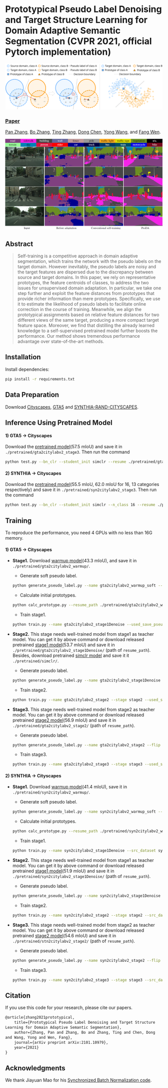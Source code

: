 # Prototypical Pseudo Label Denoising and Target Structure Learning for Domain Adaptive Semantic Segmentation (CVPR 2021, official Pytorch implementation)
![Teaser](docs/diagram.png)
### [Paper](https://arxiv.org/abs/2101.10979)
<!-- <br> -->
[Pan Zhang](https://panzhang0212.github.io/),  [Bo Zhang](https://bo-zhang.me/), [Ting Zhang](https://www.microsoft.com/en-us/research/people/tinzhan/), [Dong Chen](https://www.microsoft.com/en-us/research/people/doch/),  [Yong Wang](https://auto.ustc.edu.cn/en/teacher-detail.php?i=19), and [Fang Wen](https://www.microsoft.com/en-us/research/people/fangwen/).
<!-- <br> -->

![Compare](docs/compare.png)

## Abstract
>Self-training is a competitive approach in domain adaptive segmentation, which trains the network with the pseudo labels on the target domain. However inevitably, the pseudo
labels are noisy and the target features are dispersed due to the discrepancy between source and target domains. In this
paper, we rely on representative prototypes, the feature centroids of classes, to address the two issues for unsupervised
domain adaptation. In particular, we take one step further and exploit the feature distances from prototypes that provide
richer information than mere prototypes. Specifically, we use it to estimate the likelihood of pseudo labels to facilitate
online correction in the course of training. Meanwhile, we align the prototypical assignments based on relative feature
distances for two different views of the same target, producing a more compact target feature space. Moreover,
we find that distilling the already learned knowledge to a self-supervised pretrained model further boosts the performance.
Our method shows tremendous performance advantage over state-of-the-art methods.

## Installation
Install dependencies:
```bash
pip install -r requirements.txt
```

## Data Preparation 
Download [Cityscapes](https://www.cityscapes-dataset.com/), [GTA5](https://download.visinf.tu-darmstadt.de/data/from_games/) and [SYNTHIA-RAND-CITYSCAPES](http://synthia-dataset.net/downloads/).

## Inference Using Pretrained Model

#### 1) GTA5 -> Cityscapes
Download the [pretrained model](https://drive.google.com/file/d/1MTtbLKtqhNI1Ec6GGfBLnqQP2u9igKWn/view?usp=sharing)(57.5 mIoU) and save it in `./pretrained/gta2citylabv2_stage3`. Then run the command 
```bash
python test.py --bn_clr --student_init simclr --resume ./pretrained/gta2citylabv2_stage3/from_gta5_to_cityscapes_on_deeplabv2_best_model.pkl
```

#### 2) SYNTHIA -> Cityscapes
Download the [pretrained model](https://drive.google.com/file/d/1oiGPe6c4WfYi-5pYaejOa6L4WA98Ds63/view?usp=sharing)(55.5 mIoU, 62.0 mIoU for 16, 13 categories respectively) and save it in `./pretrained/syn2citylabv2_stage3`. Then run the command 
```bash
python test.py --bn_clr --student_init simclr --n_class 16 --resume ./pretrained/syn2citylabv2_stage3/from_synthia_to_cityscapes_on_deeplabv2_best_model.pkl
```

## Training
To reproduce the performance, you need 4 GPUs with no less than 16G memory.
#### 1) GTA5 -> Cityscapes
- **Stage1.** Download [warmup model](https://drive.google.com/file/d/1X7AyDtm4DC2WET-xX2b39x8aSkrD266f/view?usp=sharing)(43.3 mIoU), and save it in `./pretrained/gta2citylabv2_warmup/`.
    * Generate soft pseudo label.
    ```bash
    python generate_pseudo_label.py --name gta2citylabv2_warmup_soft --soft --resume_path ./pretrained/gta2citylabv2_warmup/from_gta5_to_cityscapes_on_deeplabv2_best_model.pkl --no_droplast 
    ```
    * Calculate initial prototypes.
    ```bash
    python calc_prototype.py --resume_path ./pretrained/gta2citylabv2_warmup/from_gta5_to_cityscapes_on_deeplabv2_best_model.pkl
    ```
    * Train stage1.
    ```bash
    python train.py --name gta2citylabv2_stage1Denoise --used_save_pseudo --ema --proto_rectify --moving_prototype --path_soft Pseudo/gta2citylabv2_warmup_soft --resume_path ./pretrained/gta2citylabv2_warmup/from_gta5_to_cityscapes_on_deeplabv2_best_model.pkl --proto_consistW 10 --rce --regular_w 0.1
    ```

- **Stage2.** This stage needs well-trained model from stage1 as teacher model. You can get it by above command or download released pretrained [stage1 model](https://drive.google.com/file/d/15masr_JcYk6nj73ySiY8HJw__pQEyBfV/view?usp=sharing)(53.7 mIoU) and save it in `./pretrained/gta2citylabv2_stage1Denoise/` (path of `resume_path`). Besides, download pretrained [simclr model](https://drive.google.com/file/d/1IHT-n-ko2DRWXNaW8OvvYktn_5VQYd2C/view?usp=sharing) and save it it `./pretrained/simclr/`.
    * Generate pseudo label.
    ```bash
    python generate_pseudo_label.py --name gta2citylabv2_stage1Denoise --flip --resume_path ./logs/gta2citylabv2_stage1Denoise/from_gta5_to_cityscapes_on_deeplabv2_best_model.pkl --no_droplast
    ```
    * Train stage2.
    ```bash
    python train.py --name gta2citylabv2_stage2 --stage stage2 --used_save_pseudo --path_LP Pseudo/gta2citylabv2_stage1Denoise --resume_path ./logs/gta2citylabv2_stage1Denoise/from_gta5_to_cityscapes_on_deeplabv2_best_model.pkl --S_pseudo 1 --threshold 0.95 --distillation 1 --finetune --lr 6e-4 --student_init simclr --bn_clr --no_resume
    ```

- **Stage3.** This stage needs well-trained model from stage2 as teacher model. You can get it by above command or download released pretrained [stage2 model](https://drive.google.com/file/d/1Putk_jWqKpYwh1liTZyYxREnqBQhGNDo/view?usp=sharing)(56.9 mIoU) and save it in `./pretrained/gta2citylabv2_stage2/` (path of `resume_path`).
    * Generate pseudo label.
    ```bash
    python generate_pseudo_label.py --name gta2citylabv2_stage2 --flip --resume_path ./logs/gta2citylabv2_stage2/from_gta5_to_cityscapes_on_deeplabv2_best_model.pkl --no_droplast --bn_clr --student_init simclr
    ```
    * Train stage3.
    ```bash
    python train.py --name gta2citylabv2_stage3 --stage stage3 --used_save_pseudo --path_LP Pseudo/gta2citylabv2_stage2 --resume_path ./logs/gta2citylabv2_stage2/from_gta5_to_cityscapes_on_deeplabv2_best_model.pkl --S_pseudo 1 --threshold 0.95 --distillation 1 --finetune --lr 6e-4 --student_init simclr --bn_clr --ema_bn
    ```
    
#### 2) SYNTHIA -> Cityscapes
- **Stage1.** Download [warmup model](https://drive.google.com/file/d/1RpjnA8ncHqR90LeWEHE4p9wSI251KLW_/view?usp=sharing)(41.4 mIoU), save it in `./pretrained/syn2citylabv2_warmup/`.
    * Generate soft pseudo label.
    ```bash
    python generate_pseudo_label.py --name syn2citylabv2_warmup_soft --soft --n_class 16 --resume_path ./pretrained/syn2citylabv2_warmup/from_synthia_to_cityscapes_on_deeplabv2_best_model.pkl --no_droplast 
    ```
    * Calculate initial prototypes.
    ```bash
    python calc_prototype.py --resume_path ./pretrained/syn2citylabv2_warmup/from_synthia_to_cityscapes_on_deeplabv2_best_model.pkl --n_class 16
    ```
    * Train stage1.
    ```bash
    python train.py --name syn2citylabv2_stage1Denoise --src_dataset synthia --n_class 16 --src_rootpath src_rootpath --used_save_pseudo --path_soft Pseudo/syn2citylabv2_warmup_soft --ema --proto_rectify --moving_prototype --proto_consistW 10 --resume_path ./pretrained/syn2citylabv2_warmup/from_synthia_to_cityscapes_on_deeplabv2_best_model.pkl --rce
    ```

- **Stage2.** This stage needs well-trained model from stage1 as teacher model. You can get it by above command or download released pretrained [stage1 model](https://drive.google.com/file/d/180buGBRRnj5eNa0MW-GuKH6n5zS-eQSA/view?usp=sharing)(51.9 mIoU) and save it in `./pretrained/syn2citylabv2_stage1Denoise/` (path of `resume_path`).
    * Generate pseudo label.
    ```bash
    python generate_pseudo_label.py --name syn2citylabv2_stage1Denoise --flip --resume_path ./logs/syn2citylabv2_stage2/from_synthia_to_cityscapes_on_deeplabv2_best_model.pkl --no_droplast --n_class 16
    ```
    * Train stage2.
    ```bash
    python train.py --name syn2citylabv2_stage2 --stage stage2 --src_dataset synthia --n_class 16 --src_rootpath src_rootpath --used_save_pseudo --path_LP Pseudo/syn2citylabv2_stage1Denoise --resume_path ./logs/syn2citylabv2_stage2/from_synthia_to_cityscapes_on_deeplabv2_best_model.pkl --S_pseudo 1 --threshold 0.95 --distillation 1 --finetune --lr 6e-4 --student_init simclr --bn_clr --no_resume
    ```

- **Stage3.** This stage needs well-trained model from stage2 as teacher model. You can get it by above command or download released pretrained [stage2 model](https://drive.google.com/file/d/1ERemuuQ0LZ7CphXMNyHAPBuVIkV2RCQH/view?usp=sharingg)(54.6 mIoU) and save it in `./pretrained/stn2citylabv2_stage2/` (path of `resume_path`).
    * Generate pseudo label.
    ```bash
    python generate_pseudo_label.py --name syn2citylabv2_stage2 --flip --resume_path ./logs/syn2citylabv2_stage2/from_synthia_to_cityscapes_on_deeplabv2_best_model.pkl --no_droplast --bn_clr --student_init simclr --n_class 16
    ```
    * Train stage3.
    ```bash
    python train.py --name syn2citylabv2_stage3 --stage stage3 --src_dataset synthia --n_class 16 --src_rootpath src_rootpath --used_save_pseudo --path_LP Pseudo/syn2citylabv2_stage2 --resume_path ./logs/syn2citylabv2_stage2/from_synthia_to_cityscapes_on_deeplabv2_best_model.pkl --S_pseudo 1 --threshold 0.95 --distillation 1 --finetune --lr 6e-4 --student_init simclr --bn_clr --ema_bn
    ```

## Citation
If you use this code for your research, please cite our papers.
```
@article{zhang2021prototypical,
    title={Prototypical Pseudo Label Denoising and Target Structure Learning for Domain Adaptive Semantic Segmentation},
    author={Zhang, Pan and Zhang, Bo and Zhang, Ting and Chen, Dong and Wang, Yong and Wen, Fang},
    journal={arXiv preprint arXiv:2101.10979},
    year={2021}
}
```

## Acknowledgments
We thank Jiayuan Mao for his [Synchronized Batch Normalization code](https://github.com/vacancy/Synchronized-BatchNorm-PyTorch).